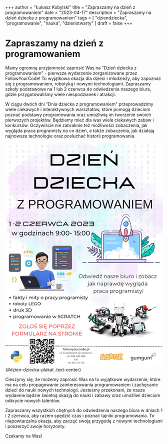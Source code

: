 +++
author = "Łukasz Kobylski"
title = "Zapraszamy na dzień z programowaniem"
date = "2023-04-17"
description = "Zapraszamy na dzień dziecka z programowaniem"
tags = [
    "dziendziecka", "programowanie", "nauka", "dzienotwarty"
]
draft = false
+++

# Zapraszamy na dzień z programowaniem

Mamy ogromną przyjemność zaprosić Was na "Dzień dziecka z programowaniem" - pierwsze wydarzenie zorganizowane przez FollowYourCode! To wyjątkowa okazja dla dzieci i młodzieży, aby zapoznać się z programowaniem, robotyką i nowymi technologiami. Zapraszamy szkoły podstawowe na 1 lub 2 czerwca do odwiedzenia naszego biura, gdzie przygotowaliśmy wiele niespodzianek i atrakcji.

W ciągu dwóch dni "Dnia dziecka z programowaniem" przeprowadzimy wiele ciekawych i interaktywnych warsztatów, które pomogą dzieciom poznać podstawy programowania oraz umożliwią im tworzenie swoich pierwszych projektów. Będziemy mieć dla was wiele ciekawych zabaw i konkursów. Oczywiście nie zabraknie też możliwości zobaczenia, jak wygląda praca programisty na co dzień, a także zobaczenia, jak działają najnowsze technologie oraz posluchać historii programowania.

![Plakat](dzien-dziecka-plakat.png)
{#dzien-dziecka-plakat .text-center}

Cieszymy się, że możemy zaprosić Was na to wyjątkowe wydarzenie, które ma na celu propagowanie zainteresowania programowaniem i zachęcanie dzieci do nauki nowych technologii. Jesteśmy przekonani, że nasze wydaenie będzie świetną okazją do nauki i zabawy oraz umożliwi dzieciom odkrycie nowych talentów.

Zapraszamy wszystkich chętnych do odwiedzenia naszego biura w dniach 1 i 2 czerwca, aby razem spędzić czas i poznać tajniki programowania. To niepowtarzalna okazja, aby zacząć swoją przygodę z nowymi technologiami i poszerzyć swoje horyzonty.


Czekamy na Was!
